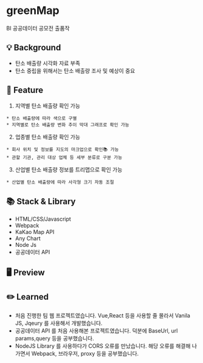 # greenMap
BI 공공데이터 공모전 출품작

## 💡 Background 
* 탄소 배출량 시각화 자료 부족 
* 탄소 중립을 위해서는 탄소 배출량 조사 및 예상이 중요

## 📝 Feature 
1. 지역별 탄소 배출량 확인 가능 
```
* 탄소 배출량에 따라 색으로 구별 
* 지역별로 탄소 배출량 변화 추이 막대 그래프로 확인 가능 
```
2. 업종별 탄소 배출량 확인 가능
```
* 회사 위치 및 정보를 지도의 마크업으로 확인📚 가능 
* 관할 기관, 관리 대상 업체 등 세부 분류로 구분 가능 
```
3. 산업별 탄소 배출량 정보를 트리맵으로 확인 가능 
```
* 산업별 탄소 배출량에 따라 사각형 크기 자동 조절 
``` 

## 📚 Stack & Library 
* HTML/CSS/Javascript 
* Webpack 
* KaKao Map API 
* Any Chart
* Node Js
* 공공데이터 API 

## 🖥 Preview

## ✏️ Learned
* 처음 진행한 팀 웹 프로젝트였습니다. Vue,React 등을 사용할 줄 몰라서 Vanila JS, Jqeury 를 사용해서 개발했습니다. 
* 공공데이터 API 를 처음 사용해본 프로젝트였습니다. 덕분에 BaseUrl, url params,query 등을 공부했습니다. 
* NodeJS Library 를 사용하다가 CORS 오류를 만났습니다. 해당 오류를 해결해 나가면서 Webpack, 브라우저, proxy 등을 공부했습니다. 

